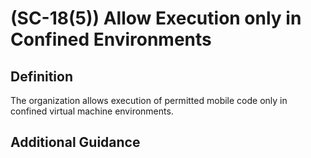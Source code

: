
# (SC-18(5)) Allow Execution only in Confined Environments

## Definition

The organization allows execution of permitted mobile code only in confined virtual machine environments.

## Additional Guidance


